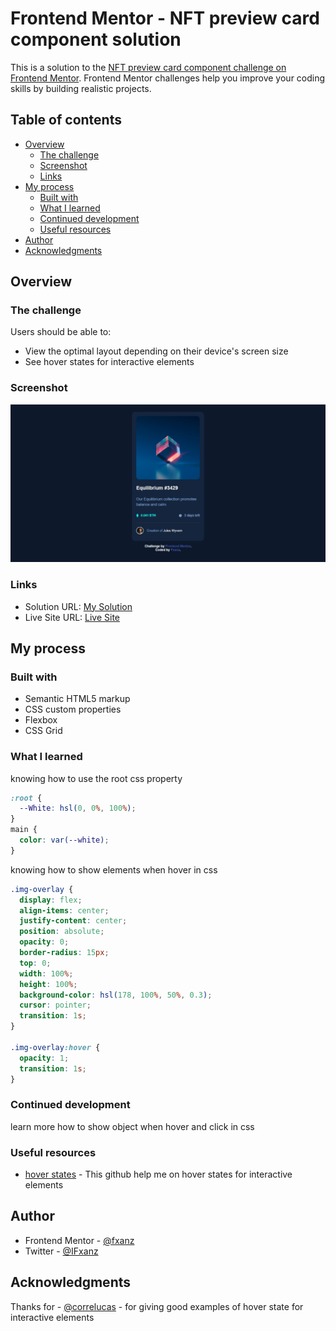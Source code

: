 # Frontend Mentor - NFT preview card component solution

This is a solution to the [NFT preview card component challenge on Frontend Mentor](https://www.frontendmentor.io/challenges/nft-preview-card-component-SbdUL_w0U). Frontend Mentor challenges help you improve your coding skills by building realistic projects.

## Table of contents

- [Overview](#overview)
  - [The challenge](#the-challenge)
  - [Screenshot](#screenshot)
  - [Links](#links)
- [My process](#my-process)
  - [Built with](#built-with)
  - [What I learned](#what-i-learned)
  - [Continued development](#continued-development)
  - [Useful resources](#useful-resources)
- [Author](#author)
- [Acknowledgments](#acknowledgments)

## Overview

### The challenge

Users should be able to:

- View the optimal layout depending on their device's screen size
- See hover states for interactive elements

### Screenshot

![](./screenshot.png)

### Links

- Solution URL: [My Solution](https://your-solution-url.com)
- Live Site URL: [Live Site](https://fxanz.github.io/Frontendmentor-NFT-Preview-Card-Component/)

## My process

### Built with

- Semantic HTML5 markup
- CSS custom properties
- Flexbox
- CSS Grid

### What I learned

knowing how to use the root css property

```css
:root {
  --White: hsl(0, 0%, 100%);
}
main {
  color: var(--white);
}
```

knowing how to show elements when hover in css

```css
.img-overlay {
  display: flex;
  align-items: center;
  justify-content: center;
  position: absolute;
  opacity: 0;
  border-radius: 15px;
  top: 0;
  width: 100%;
  height: 100%;
  background-color: hsl(178, 100%, 50%, 0.3);
  cursor: pointer;
  transition: 1s;
}

.img-overlay:hover {
  opacity: 1;
  transition: 1s;
}
```

### Continued development

learn more how to show object when hover and click in css

### Useful resources

- [hover states](https://github.com/correlucas/nft-preview-card) - This github help me on hover states for interactive elements

## Author

- Frontend Mentor - [@fxanz](https://www.frontendmentor.io/profile/fxanz)
- Twitter - [@IFxanz](https://twitter.com/IFxanz)

## Acknowledgments

Thanks for - [@correlucas](https://www.frontendmentor.io/profile/correlucas) - for giving good examples of hover state for interactive elements
